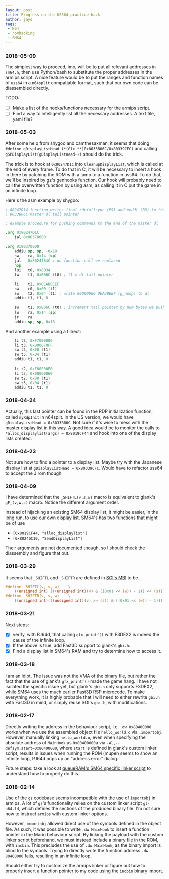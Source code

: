 ```yaml
---
layout: post
title: Progress on the USS64 practice hack
author: jayd
tags:
 - N64
 - romhacking
 - SM64
---
```


### 2018-05-09

The simplest way to proceed, imo, will be to put all relevant addresses in
`sm64.h`, then use Python/bash to substitute the proper addresses in the armips
script. A nice feature would be to put the ranges and function names of `uss64`
in a `n64split` compatiable format, such that our own code can be diassembled
directly.

TODO:
 - [ ] Make a list of the hooks/functions necessary for the armips script.
 - [ ] Find a way to intelligently list all the necessary addresses. A text file, yaml file?

### 2018-05-03

After some help from shygoo and camthesaxman, it seems that doing 
`#define gDisplayListHead (*(Gfx **)0x8033B06C/0x80339CFC)` and calling
`gSPDisplayList(gDisplayListHead++)` should do the trick. 

The trick is to hook at `0x80247D1C` into `CleanupDisplayList`, which is called at the
end of every frame. To do that in C, it will be necessary to insert a hook in there by
patching the ROM with a jump to a function in uss64. To do that, we'll be inspired by
gz's genhooks function. Our hook will probably need to call the overwritten function
by using asm, as calling it in C put the game in an infinite loop.

Here's the asm example by shygoo:
```asm
; 80247D14 function writes final rdpfullsync (E9) and enddl (B8) to the master dl (called once every frame)
; 8033B06C master dl tail pointer

; example procedure for pushing commands to the end of the master dl

.org 0x80247D1C
    jal 0x80370000
    
.org 0x80370000
    addiu sp, sp, -0x18
    sw    ra, 0x14 (sp)
    jal   0x8024784C ; do function call we replaced
    nop
    lui   t0, 0x8034
    lw    t1, 0xB06C (t0) ; t1 = dl tail pointer
    
    li    t2, 0xDEADBEEF
    sw    r0, 0x00 (t1)
    sw    t2, 0x04 (t1) ; write 00000000 DEADBEEF (g_noop) to dl
    addiu t1, t1, 8
    
    sw    t1, 0xB06C (t0) ; increment tail pointer by num bytes we pushed
    lw    ra, 0x14 (sp)
    jr    ra
    addiu sp, sp, 0x18
```
And another example using a fillrect:
```asm
    li t2, 0xF7000000
    li t3, 0x0000F0FF
    sw t2, 0x00 (t1)
    sw t3, 0x04 (t1)
    addiu t1, t1, 8
    
    li t2, 0xF60E00E0
    li t3, 0x00060060
    sw t2, 0x00 (t1)
    sw t3, 0x04 (t1)
    addiu t1, t1, 8
```

### 2018-04-24

Actually, this last pointer can be found in the RDP initialization function, called `myRdpInit` in n64split. 
In the US version, we would have `gDisplayListHead = 0x8033B06C`. Not sure if it's wise to mess with the master
display list in this way. A good idea would be to monitor the calls to `*alloc_displaylist(args) = 0x8019CF44`
and hook into one of the display lists created.

### 2018-04-23
Not sure how to find a pointer to a display list. Maybe try with the Japanese display list at `gDisplayListHead = 0x80339CFC`.
Would have to refactor uss64 to accept the J rom though.

### 2018-04-09
I have determined that the `_SHIFTL(v,s,w)` macro is equivalent to glank's `gF_(v,w,s)` macro.
Notice the different argument order.

Instead of hijacking an existing SM64 display list, it might be easier, in the long run, to use
our own display list. SM64's has two functions that might be of use
 - `[0x8019CF44, "alloc_displaylist"]`
 - `[0x80246C10, "SendDisplayList"]`
 
Their arguments are not documented though, so I should check the diassembly and figure that out.

### 2018-03-29

It seems that `_SHIFTL` and `_SHIFTR` are defined in [SGI's MBI](http://n64devkit.square7.ch/header/mbi.htm) to be
```C
#define _SHIFTL(v, s, w)	\
    ((unsigned int) (((unsigned int)(v) & ((0x01 << (w)) - 1)) << (s)))
#define _SHIFTR(v, s, w)	\
    ((unsigned int)(((unsigned int)(v) >> (s)) & ((0x01 << (w)) - 1)))
```

### 2018-03-21
Next steps: 
  - [X] verify, with PJ64d, that calling `gfx_printf()` with F3DEX2 is indeed the cause of the infinite loop.
  - [X] If the above is true, add Fast3D support to glank's `gbi.h`.
  - [X] Find a display list in SM64's RAM and try to determine how to access it.

### 2018-03-18
I am an idiot. The issue was not the VMA of the binary file, but rather the
fact that the use of glank's `gfx_printf()` made the game hang. I have not
isolated the specific issue yet, but glank's `gbi.h` only supports F3DEX2,
while SM64 uses the much earlier Fast3D RSP microcode. To make everything work,
it is highly probable that I will need to either rewrite `gbi.h` with Fast3D in
mind, or simply reuse SGI's `gbi.h`, with modifications.


### 2018-02-17
Directly writing the address in the behaviour script, i.e. `.dw 0x80400000`
works when we use the assembled object file `hello_world.o` via `.importobj`.
However, manually linking `hello_world.o`, even when specifying the absolute
address of `MainHook` as `0x80400000`a via `-Wl,--defsym,start=0x80400000`,
where `start` is defined in glank's custom linker script, results in issues
when running the ROM (mupen seems to show an infinite loop, PJ64d pops up
an "address error" dialog.

Future steps: take a look at [queueRAM's SM64 specific linker script](1) to understand
how to properly do this.

[1]:https://github.com/queueRAM/sm64tools/blob/02bf6273d07c1c4304626b2b6f6ba44a3dc63ca4/examples/hello_c/hello_c.patch

### 2018-02-14

Use of the `gz` codebase seems incompatible with the use of `importobj` in armips.
A lot of `gz`'s functionality relies on the custom linker script `gl-n64.ld`, which
defines the sections of the produced binary file. I'm not sure how to instruct `armips`
with custom linker options.

However, `importobj` allowed direct use of the symbols defined in the object file.
As such, it was possible to write `.dw MainHook` to insert a function pointer
in the Mario behaviour script. By linking the payload with the custom linker
script beforehand, we must instead include a binary file in the ROM, with
`incbin`. This precludes the use of `.dw MainHook`, as the binary import
is blind to the symbols. Trying to directly write the function address 
`.dw 80400000` fails, resulting in an infinite loop.

Should either try to customize the armips linker or figure out how to properly
insert a function pointer to my code using the `incbin` binary import.
